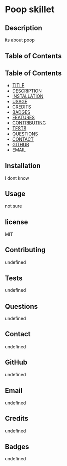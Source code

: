 # Poop skillet



## Description
its about poop

## Table of Contents
## Table of Contents

* [TITLE](#title)
* [DESCRIPTION](#description)
* [INSTALLATION](#installation)
* [USAGE](#usage)
* [CREDITS](#credits)
* [BADGES](#badges)
* [FEATURES](#features)
* [CONTRIBUTING](#contributing)
* [TESTS](#tests)
* [QUESTIONS](#questions)
* [CONTACT](#contact)
* [GITHUB](#github)
* [EMAIL](#email)





## Installation
I dont know


## Usage
not sure


## license
MIT


## Contributing
undefined


## Tests  
undefined


## Questions
undefined


## Contact
undefined


## GitHub
undefined


## Email
undefined


## Credits
undefined


## Badges
undefined





